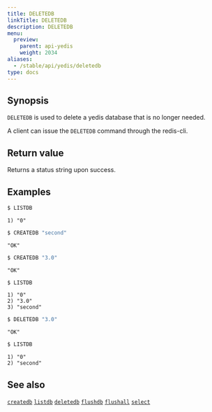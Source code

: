 ```yaml
---
title: DELETEDB
linkTitle: DELETEDB
description: DELETEDB
menu:
  preview:
    parent: api-yedis
    weight: 2034
aliases:
  - /stable/api/yedis/deletedb
type: docs
---
```


## Synopsis

`DELETEDB` is used to delete a yedis database that is no longer needed.

A client can issue the `DELETEDB` command through the redis-cli.

## Return value

Returns a status string upon success.

## Examples

```sh
$ LISTDB
```

```
1) "0"
```

```sh
$ CREATEDB "second"
```

```
"OK"
```

```sh
$ CREATEDB "3.0"
```

```
"OK"
```

```sh
$ LISTDB
```

```
1) "0"
2) "3.0"
3) "second"
```

```sh
$ DELETEDB "3.0"
```

```
"OK"
```

```sh
$ LISTDB
```

```
1) "0"
2) "second"
```

## See also

[`createdb`](../createdb/)
[`listdb`](../listdb/)
[`deletedb`](../deletedb/)
[`flushdb`](../flushdb/)
[`flushall`](../flushall/)
[`select`](../select/)
